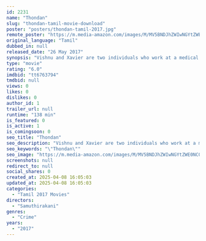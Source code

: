 ```yaml
---
id: 2231
name: "Thondan"
slug: "thondan-tamil-movie-download"
poster: "posters/thondan-tamil-2017.jpg"
remote_poster: "https://m.media-amazon.com/images/M/MV5BNDJhZWIwNGYtZWE0NC00MGRmLTgwMWQtMjFjNDY0NDEzOGFkXkEyXkFqcGdeQXVyMTEzNzg0Mjkx._V1_SX300.jpg"
original_language: "Tamil"
dubbed_in: null
released_date: "26 May 2017"
synopsis: "Vishnu and Xavier are two individuals who work at a medical facility organization called \"UYIR\"."
type: "movie"
rating: "6.0"
imdbid: "tt6763794"
tmdbid: null
views: 0
likes: 0
dislikes: 0
author_id: 1
trailer_url: null
runtime: "138 min"
is_featured: 0
is_active: 1
is_comingsoon: 0
seo_title: "Thondan"
seo_description: "Vishnu and Xavier are two individuals who work at a medical facility organization called \"UYIR\"."
seo_keywords: "\"Thondan\""
seo_image: "https://m.media-amazon.com/images/M/MV5BNDJhZWIwNGYtZWE0NC00MGRmLTgwMWQtMjFjNDY0NDEzOGFkXkEyXkFqcGdeQXVyMTEzNzg0Mjkx._V1_SX300.jpg"
screenshots: null
redirect_to: null
social_shares: 0
created_at: 2025-04-08 16:05:03
updated_at: 2025-04-08 16:05:03
categories:
  - "Tamil 2017 Movies"
directors:
  - "Samuthirakani"
genres:
  - "Crime"
years:
  - "2017"
---
```

